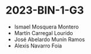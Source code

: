 # 2023-BIN-1-G3
* Ismael Mosquera Montero
* Martín Carregal Lourido
* José Abelardo Munín Ramos
* Alexis Navarro Foia
